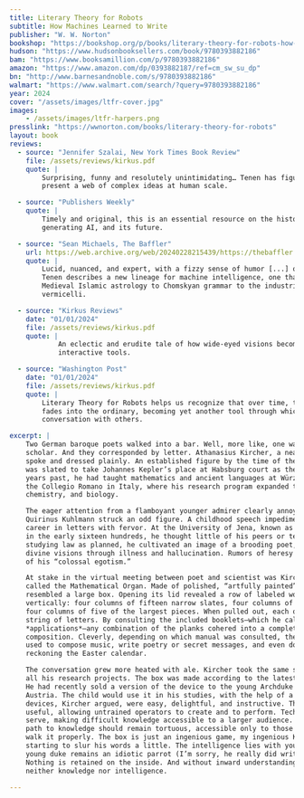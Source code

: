 ```yaml
---
title: Literary Theory for Robots
subtitle: How Machines Learned to Write
publisher: "W. W. Norton"
bookshop: "https://bookshop.org/p/books/literary-theory-for-robots-how-computers-learned-to-write-dennis-yi-tenen/20059969?ean=9780393882186"
hudson: "https://www.hudsonbooksellers.com/book/9780393882186"
bam: "https://www.booksamillion.com/p/9780393882186"
amazon: "https://www.amazon.com/dp/0393882187/ref=cm_sw_su_dp"
bn: "http://www.barnesandnoble.com/s/9780393882186"
walmart: "https://www.walmart.com/search/?query=9780393882186"
year: 2024
cover: "/assets/images/ltfr-cover.jpg"
images:
    - /assets/images/ltfr-harpers.png
presslink: "https://wwnorton.com/books/literary-theory-for-robots"
layout: book
reviews:
  - source: "Jennifer Szalai, New York Times Book Review"
    file: /assets/reviews/kirkus.pdf
    quote: |
        Surprising, funny and resolutely unintimidating… Tenen has figured out how to
        present a web of complex ideas at human scale.

  - source: "Publishers Weekly"
    quote: |
        Timely and original, this is an essential resource on the history of text
        generating AI, and its future.

  - source: "Sean Michaels, The Baffler"
    url: https://web.archive.org/web/20240228215439/https://thebaffler.com/latest/critique-of-artificial-reason-michaels
    quote: |
        Lucid, nuanced, and expert, with a fizzy sense of humor [...] over these swift 141 pages,
        Tenen describes a new lineage for machine intelligence, one that absorbs everything from
        Medieval Islamic astrology to Chomskyan grammar to the industrial manufacture of
        vermicelli.

  - source: "Kirkus Reviews"
    date: "01/01/2024"
    file: /assets/reviews/kirkus.pdf
    quote: |
            An eclectic and erudite tale of how wide-eyed visions become smart,
            interactive tools.

  - source: "Washington Post"
    date: "01/01/2024"
    file: /assets/reviews/kirkus.pdf
    quote: |
        Literary Theory for Robots helps us recognize that over time, the seemingly extraordinary
        fades into the ordinary, becoming yet another tool through which we think and write in
        conversation with others.

excerpt: |
    Two German baroque poets walked into a bar. Well, more like, one was a poet and the other a
    scholar. And they corresponded by letter. Athanasius Kircher, a neat man in his forties,
    spoke and dressed plainly. An established figure by the time of their virtual meeting, he
    was slated to take Johannes Kepler’s place at Habsburg court as the royal mathematician. In
    years past, he had taught mathematics and ancient languages at Würzburg. Fate found him at
    the Collegio Romano in Italy, where his research program expanded to cover geology,
    chemistry, and biology.

    The eager attention from a flamboyant younger admirer clearly annoyed him. The gaunt
    Quirinus Kuhlmann struck an odd figure. A childhood speech impediment left him to pursue a
    career in letters with fervor. At the University of Jena, known as a bit of a party school
    in the early sixteen hundreds, he thought little of his peers or teachers. Instead of
    studying law as planned, he cultivated an image of a brooding poet, claiming to receive
    divine visions through illness and hallucination. Rumors of heresy circulated, as well as
    of his “colossal egotism.”

    At stake in the virtual meeting between poet and scientist was Kircher’s recent invention
    called the Mathematical Organ. Made of polished, “artfully painted” wood, the Organ
    resembled a large box. Opening its lid revealed a row of labeled wooden slates, filed
    vertically: four columns of fifteen narrow slates, four columns of seven wider ones, and
    four columns of five of the largest pieces. When pulled out, each of the slates contained a
    string of letters. By consulting the included booklets—which he called, wait for it,
    *applications*—any combination of the planks cohered into a complete, harmonious
    composition. Cleverly, depending on which manual was consulted, the same organ could be
    used to compose music, write poetry or secret messages, and even do advanced math, such as
    reckoning the Easter calendar.

    The conversation grew more heated with ale. Kircher took the same systematic approach to
    all his research projects. The box was made according to the latest scientific principles.
    He had recently sold a version of the device to the young Archduke Charles Joseph of
    Austria. The child would use it in his studies, with the help of a trusted tutor. Such
    devices, Kircher argued, were easy, delightful, and instructive. They were, above all,
    useful, allowing untrained operators to create and to perform. Technology was there to
    serve, making difficult knowledge accessible to a larger audience. Kuhlmann objected. The
    path to knowledge should remain tortuous, accessible only to those (like him!) willing to
    walk it properly. The box is just an ingenious game, my ingenious Kircher! Kuhlmann was
    starting to slur his words a little. The intelligence lies with you. Without the box, the
    young duke remains an idiotic parrot (I’m sorry, he really did write that, only in Latin).
    Nothing is retained on the inside. And without inward understanding, the child captures
    neither knowledge nor intelligence.

---
```



